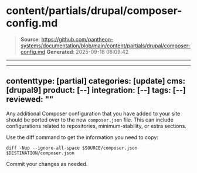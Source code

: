# content/partials/drupal/composer-config.md

> **Source**: https://github.com/pantheon-systems/documentation/blob/main/content/partials/drupal/composer-config.md
> **Generated**: 2025-09-18 06:09:42

---

---
contenttype: [partial]
categories: [update]
cms: [drupal9]
product: [--]
integration: [--]
tags: [--]
reviewed: ""
---

Any additional Composer configuration that you have added to your site should be ported over to the new `composer.json` file. This can include configurations related to repositories, minimum-stability, or extra sections.

Use the diff command to get the information you need to copy:

```bash{promptUser:user}
diff -Nup --ignore-all-space $SOURCE/composer.json $DESTINATION/composer.json
```

Commit your changes as needed.
